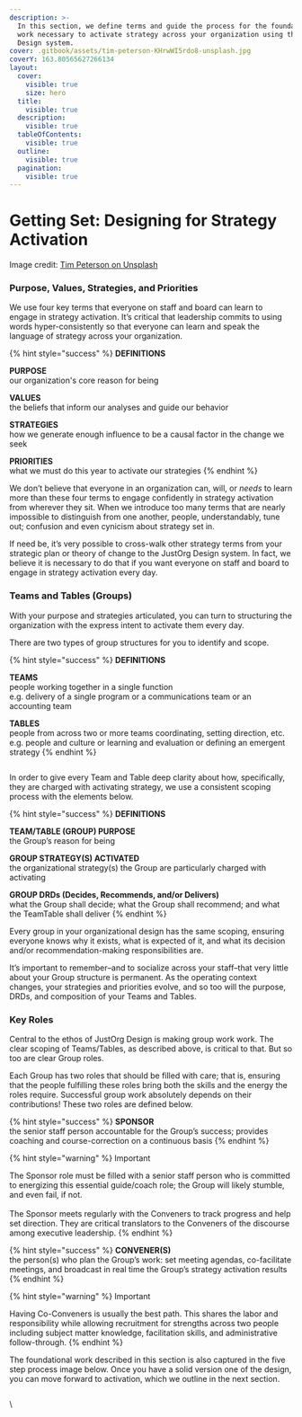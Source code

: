 ```yaml
---
description: >-
  In this section, we define terms and guide the process for the foundational
  work necessary to activate strategy across your organization using the JustOrg
  Design system.
cover: .gitbook/assets/tim-peterson-KHrwWI5rdo8-unsplash.jpg
coverY: 163.80565627266134
layout:
  cover:
    visible: true
    size: hero
  title:
    visible: true
  description:
    visible: true
  tableOfContents:
    visible: true
  outline:
    visible: true
  pagination:
    visible: true
---
```


# Getting Set: Designing for Strategy Activation

Image credit: [Tim Peterson on Unsplash](https://unsplash.com/photos/KHrwWI5rdo8)

### Purpose, Values, Strategies, and Priorities

We use four key terms that everyone on staff and board can learn to engage in strategy activation. It’s critical that leadership commits to using words hyper-consistently so that everyone can learn and speak the language of strategy across your organization.

{% hint style="success" %}
**DEFINITIONS**

**PURPOSE**\
our organization's core reason for being

**VALUES**\
the beliefs that inform our analyses and guide our behavior

**STRATEGIES**\
how we generate enough influence to be a causal factor in the change we seek

**PRIORITIES**\
what we must do this year to activate our strategies
{% endhint %}

We don’t believe that everyone in an organization can, will, or _needs_ to learn more than these four terms to engage confidently in strategy activation from wherever they sit. When we introduce too many terms that are nearly impossible to distinguish from one another, people, understandably, tune out; confusion and even cynicism about strategy set in.&#x20;



If need be, it’s very possible to cross-walk other strategy terms from your strategic plan or theory of change to the JustOrg Design system. In fact, we believe it is necessary to do that if you want everyone on staff and board to engage in strategy activation every day.

### Teams and Tables (Groups)

With your purpose and strategies articulated, you can turn to structuring the organization with the express intent to activate them every day.



There are two types of group structures for you to identify and scope.

{% hint style="success" %}
**DEFINITIONS**

**TEAMS**\
people working together in a single function\
e.g. delivery of a single program or a communications team or an accounting team

**TABLES**\
people from across two or more teams coordinating, setting direction, etc.\
e.g. people and culture or learning and evaluation or defining an emergent strategy
{% endhint %}

<figure><img src="https://lh7-rt.googleusercontent.com/docsz/AD_4nXf_bR4AGm-Aimw5HNak778eMOW0PiA2TbQWdLwI4c0gjrpR5tzpIdt3_U946NgE5_2b24t6078Hy63890MYM1q1juNlVppQ8CktaDAw2pv2uUApr60wAG1Ra8rCU2zCtE9Aoh6Atw?key=EgSrytd4J1SSaw9kr-J_MA" alt=""><figcaption></figcaption></figure>

In order to give every Team and Table deep clarity about how, specifically, they are charged with activating strategy, we use a consistent scoping process with the elements below.

{% hint style="success" %}
**DEFINITIONS**

**TEAM/TABLE (GROUP) PURPOSE**\
the Group’s reason for being

**GROUP STRATEGY(S) ACTIVATED**\
the organizational strategy(s) the Group are particularly charged with activating

**GROUP DRDs (Decides, Recommends, and/or Delivers)**\
what the Group shall decide; what the Group shall recommend; and what the TeamTable shall deliver
{% endhint %}

Every group in your organizational design has the same scoping, ensuring everyone knows why it exists, what is expected of it, and what its decision and/or recommendation-making responsibilities are.

It’s important to remember–and to socialize across your staff–that very little about your Group structure is permanent. As the operating context changes, your strategies and priorities evolve, and so too will the purpose, DRDs, and composition of your Teams and Tables.

### Key Roles

Central to the ethos of JustOrg Design is making group work work. The clear scoping of Teams/Tables, as described above, is critical to that. But so too are clear Group roles.

Each Group has two roles that should be filled with care; that is, ensuring that the people fulfilling these roles bring both the skills and the energy the roles require. Successful group work absolutely depends on their contributions! These two roles are defined below.

{% hint style="success" %}
**SPONSOR**\
the senior staff person accountable for the Group’s success; provides coaching and course-correction on a continuous basis
{% endhint %}

{% hint style="warning" %}
Important

The Sponsor role must be filled with a senior staff person who is committed to energizing this essential guide/coach role; the Group will likely stumble, and even fail, if not.\
\
The Sponsor meets regularly with the Conveners to track progress and help set direction. They are critical translators to the Conveners of the discourse among executive leadership.
{% endhint %}

{% hint style="success" %}
**CONVENER(S)**\
the person(s) who plan the Group’s work: set meeting agendas, co-facilitate meetings, and broadcast in real time the Group’s strategy activation results
{% endhint %}

{% hint style="warning" %}
Important

Having Co-Conveners is usually the best path. This shares the labor and responsibility while allowing recruitment for strengths across two people including subject matter knowledge, facilitation skills, and administrative follow-through.
{% endhint %}

The foundational work described in this section is also captured in the five step process image below. Once you have a solid version one of the design, you can move forward to activation, which we outline in the next section.

<figure><img src="https://lh7-rt.googleusercontent.com/docsz/AD_4nXcihAjvuHQ7NX4vWMVrVs21XfXWs5XmbsWOus5bJBVwxbZGcjKgjrItZdAmTywSIOqi5bYt7vvDUW6MhZYecvxTVwVXK_VogPEWOcnqgIOk49MorwjaCMwCKloj2MFKSgyxIcOeBg?key=EgSrytd4J1SSaw9kr-J_MA" alt=""><figcaption></figcaption></figure>

\


